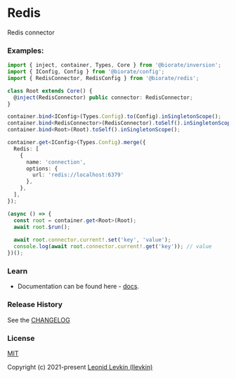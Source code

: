 # Redis

Redis connector

### Examples:

```ts
import { inject, container, Types, Core } from '@biorate/inversion';
import { IConfig, Config } from '@biorate/config';
import { RedisConnector, RedisConfig } from '@biorate/redis';

class Root extends Core() {
  @inject(RedisConnector) public connector: RedisConnector;
}

container.bind<IConfig>(Types.Config).to(Config).inSingletonScope();
container.bind<RedisConnector>(RedisConnector).toSelf().inSingletonScope();
container.bind<Root>(Root).toSelf().inSingletonScope();

container.get<IConfig>(Types.Config).merge({
  Redis: [
    {
      name: 'connection',
      options: {
        url: 'redis://localhost:6379'
      },
    },
  ],
});

(async () => {
  const root = container.get<Root>(Root);
  await root.$run();
  
  await root.connector.current!.set('key', 'value');
  console.log(await root.connector.current!.get('key')); // value
})();
```

### Learn

- Documentation can be found here - [docs](https://biorate.github.io/core/modules/redis.html).

### Release History

See the [CHANGELOG](https://github.com/biorate/core/blob/master/packages/%40biorate/redis/CHANGELOG.md)

### License

[MIT](https://github.com/biorate/core/blob/master/packages/%40biorate/redis/LICENSE)

Copyright (c) 2021-present [Leonid Levkin (llevkin)](mailto:llevkin@yandex.ru)
